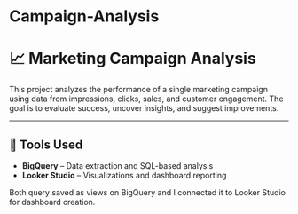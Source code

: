# Campaign-Analysis

# 📈 Marketing Campaign Analysis

This project analyzes the performance of a single marketing campaign using data from impressions, clicks, sales, and customer engagement. The goal is to evaluate success, uncover insights, and suggest improvements.

---

## 🔧 Tools Used
- **BigQuery** – Data extraction and SQL-based analysis
- **Looker Studio** – Visualizations and dashboard reporting

Both query saved as views on BigQuery and I connected it to Looker Studio for dashboard creation.
